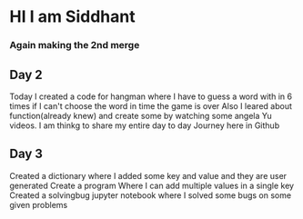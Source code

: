 ﻿# HI I am Siddhant
### Again making the 2nd merge

## Day 2    
Today I created a code for hangman where I have to guess a word with in 6 times if I can't choose the word in time the game is over
Also I leared about function(already knew) and create some by watching some angela Yu videos. I am thinkg to share my entire day to day Journey here in Github

## Day 3
Created a dictionary where I added some key and value and they are user generated
Create a program Where I can add multiple values in a single key 
Created a solvingbug jupyter notebook where I solved some bugs on some given problems